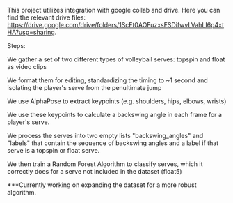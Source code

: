 This project utilizes integration with google collab and drive. Here you can find the relevant drive files: https://drive.google.com/drive/folders/1ScFt0AOFuzxsFSDifwvLVahLI6p4xtHA?usp=sharing. 

Steps: 

We gather a set of two different types of volleyball serves: topspin and float as video clips

We format them for editing, standardizing the timing to ~1 second and isolating the player's serve from the penultimate jump

We use AlphaPose to extract keypoints (e.g. shoulders, hips, elbows, wrists)

We use these keypoints to calculate a backswing angle in each frame for a player's serve. 

We process the serves into two empty lists "backswing_angles" and "labels" that contain the sequence of backswing angles and a label if that serve is a topspin or float serve. 

We then train a Random Forest Algorithm to classify serves, which it correctly does for a serve not included in the dataset (float5)

***Currently working on expanding the dataset for a more robust algorithm. 
